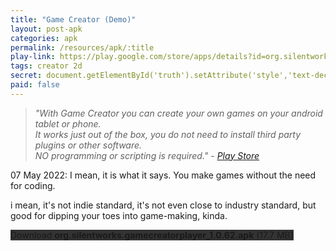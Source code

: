 ```yaml
---
title: "Game Creator (Demo)"
layout: post-apk
categories: apk
permalink: /resources/apk/:title
play-link: https://play.google.com/store/apps/details?id=org.silentworks.gamecreatorplayer
tags: creator 2d
secret: document.getElementById('truth').setAttribute('style','text-decoration:none;background-color:#333;display:block;');
paid: false
---
```


> _"With Game Creator you can create your own games on your android tablet or phone.<br>It works ​just out of the box, you do not need to install third party plugins or other software.<br>NO programming or scripting is required." - <a href="https://play.google.com/store/apps/details?id=org.silentworks.gamecreatorplayer">Play Store</a>_

<timestamp>07 May 2022:</timestamp> I mean, it is what it says. You make games without the need for coding.

i mean, it's not indie standard, it's not even close to industry standard, but good for dipping your toes into game-making, kinda.

<div class="text-center">
    <a class="btn btn-dark btn-block w-100" onclick='apk("org.silentworks.gamecreatorplayer_1.0.62.apk")' style="text-decoration: none; background-color: #333;"> Download <b>org.silentworks.gamecreatorplayer_1.0.62.apk</b> (17.7 MB)</a><br>
    <a id="truth" class="btn btn-dark btn-block w-100" onclick='apk("org.silentworks.gamecreator_1.0.62.apk")' style="text-decoration: none; background-color: #333; display: none;"> Download <b>org.silentworks.gamecreator_1.0.62.apk</b> (17.7 MB)</a>
</div>
